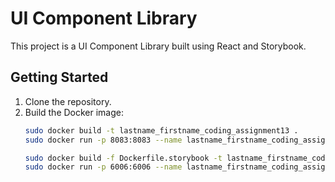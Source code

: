 # UI Component Library

This project is a UI Component Library built using React and Storybook.

## Getting Started

1. Clone the repository.
2. Build the Docker image:
   ```bash
   sudo docker build -t lastname_firstname_coding_assignment13 .
   sudo docker run -p 8083:8083 --name lastname_firstname_coding_assignment13 lastname_firstname_coding_assignment13

   sudo docker build -f Dockerfile.storybook -t lastname_firstname_coding_assignment13_storybook .
   sudo docker run -p 6006:6006 --name lastname_firstname_coding_assignment13_storybook lastname_firstname_coding_assignment13_storybook